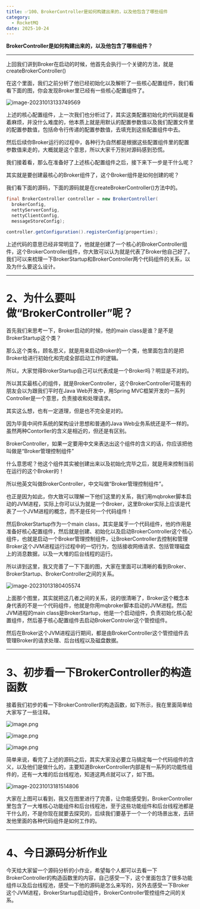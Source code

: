 ```yaml
---
title: ✅100、BrokerController是如何构建出来的，以及他包含了哪些组件
category:
  - RocketMQ
date: 2025-10-24
---
```



**BrokerController是如何构建出来的，以及他包含了哪些组件？**

---

上回我们讲到Broker在启动的时候，他首先会执行一个关键的方法，就是createBrokerController()

在这个里面，我们之前分析了他已经初始化以及解析了一些核心配置组件，我们看看下面的图，你会发现Broker里已经有一些核心配置组件了。

![image-20231013133749569](https://studyimages.oss-cn-beijing.aliyuncs.com/img/RocketMQ/202310/202310131337619.png)

上述的核心配置组件，上一次我们也分析过了，其实这类配置初始化的代码就是看着麻烦，并没什么难度的，他本质上就是用默认的配置参数值以及我们配置文件里的配置参数值，包括命令行传递的配置参数值，去填充到这些配置组件中去。

然后后续你Broker运行的过程中，各种行为自然都是根据这些配置组件里的配置参数值来走的，大概就是这个意思，所以大家千万别对源码感到恐慌。

我们接着看，那么在准备好了上述核心配置组件之后，接下来下一步是干什么呢？

其实就是要创建最核心的Broker组件了，这个Broker组件是如何创建的呢？

我们看下面的源码，下面的源码就是在createBrokerController()方法中的。

```java
final BrokerController controller = new BrokerController(
  brokerConfig,
  nettyServerConfig,
  nettyClientConfig,
  messageStoreConfig); 

controller.getConfiguration().registerConfig(properties);
```

上述代码的意思已经非常明显了，他就是创建了一个核心的BrokerController组件，这个BrokerController组件，你大致可以认为就是代表了Broker他自己好了。我们可以来梳理一下BrokerStartup和BrokerController两个代码组件的关系，以及为什么要这么设计。

---

# 2、为什么要叫做“BrokerController”呢？

首先我们来思考一下，Broker启动的时候，他的main class是谁？是不是BrokerStartup这个类？

那么这个类名，顾名思义，就是用来启动Broker的一个类，他里面包含的是把Broker给进行初始化和完成全部启动工作的逻辑。

所以，大家觉得BrokerStartup自己可以代表成是一个Broker吗？明显是不对的。

所以其实最核心的组件，就是BrokerController，这个BrokerController可能有的朋友会以为跟我们平时在Java Web开发中，用Spring MVC框架开发的一系列Controller是一个意思，负责接收和处理请求。

其实这么想，也有一定道理，但是也不完全是对的。

因为毕竟中间件系统的架构设计思想和普通的Java Web业务系统还是不一样的。虽然两种Contorller的含义是相近的，但还是有区别。

BrokerController，如果一定要用中文来表达出这个组件的含义的话，你应该把他叫做是“Broker管理控制组件”

什么意思呢？他这个组件其实被创建出来以及初始化完毕之后，就是用来控制当前在运行的这个Broker的！

所以他英文叫做BrokerController，中文叫做“Broker管理控制组件”。

也正是因为如此，你大致可以理解一下他们这里的关系，我们用mqbroker脚本启动的JVM进程，实际上你可以认为就是一个Broker，这里Broker实际上应该是代表了一个JVM进程的概念，而不是任何一个代码组件！

然后BrokerStartup作为一个main class，其实是属于一个代码组件，他的作用是准备好核心配置组件，然后就是创建、初始化以及启动BrokerController这个核心组件，也就是启动一个Broker管理控制组件，让BrokerController去控制和管理Broker这个JVM进程运行过程中的一切行为，包括接收网络请求、包括管理磁盘上的消息数据，以及一大堆的后台线程的运行。

所以讲到这里，我又完善了一下下面的图，大家在里面可以清晰的看到Broker、BrokerStartup、BrokerController之间的关系。

![image-20231013180405574](https://studyimages.oss-cn-beijing.aliyuncs.com/img/RocketMQ/202310/202310131804639.png)

上面那个图里，其实就把这几者之间的关系，说的很清晰了，Broker这个概念本身代表的不是一个代码组件，他就是你用mqbroker脚本启动的JVM进程。然后JVM进程的main class是BrokerStartup，他是一个启动组件，负责初始化核心配置组件，然后基于核心配置组件去启动BrokerControler这个管控组件。

然后在Broker这个JVM进程运行期间，都是由BrokerController这个管控组件去管理Broker的请求处理、后台线程以及磁盘数据。

---

# 3、初步看一下BrokerController的构造函数

接着我们初步的看一下BrokerController的构造函数，如下所示，我在里面简单给大家写了一些注释。

![image.png](https://studyimages.oss-cn-beijing.aliyuncs.com/img/RocketMQ/202310/202310131814836.png)

![image.png](https://studyimages.oss-cn-beijing.aliyuncs.com/img/RocketMQ/202310/202310131814899.png)

![image.png](https://studyimages.oss-cn-beijing.aliyuncs.com/img/RocketMQ/202310/202310131814840.png)

简单来说，看完了上述的源码之后，其实大家没必要立马搞定每一个代码组件的含义，以及他们是做什么的，主要知道BrokerController内部是有一系列的功能性组件的，还有一大堆的后台线程池，知道这两点就可以了，如下图。

![image-20231013181514806](https://studyimages.oss-cn-beijing.aliyuncs.com/img/RocketMQ/202310/202310131815845.png)

大家在上图可以看到，我又在图里进行了完善，让你能感受到，BrokerController里包含了一大堆核心功能组件和后台线程池，至于这些功能组件和后台线程池都是干什么的，不是你现在就要去探究的，后续我们要基于一个一个的场景出发，去研发他里面的各种代码组件是如何工作的。

---

# 4、今日源码分析作业

今天给大家留一个源码分析的小作业，希望每个人都可以去看一下BrokerController的构造函数里的内容，自己感受一下，这个里面包含了很多功能组件以及后台线程池，感受一下他的源码是怎么来写的，另外去感受一下Broker这个JVM进程，BrokerStartup启动组件，BrokerController管控组件之间的关系。

